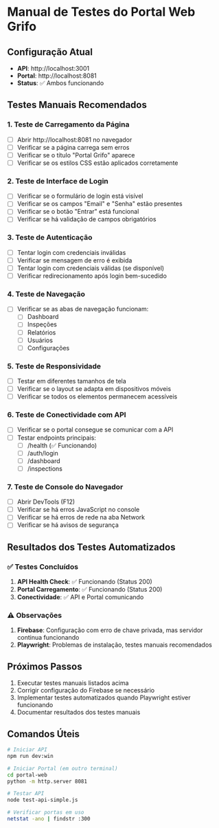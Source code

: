 # Manual de Testes do Portal Web Grifo

## Configuração Atual
- **API**: http://localhost:3001
- **Portal**: http://localhost:8081
- **Status**: ✅ Ambos funcionando

## Testes Manuais Recomendados

### 1. Teste de Carregamento da Página
- [ ] Abrir http://localhost:8081 no navegador
- [ ] Verificar se a página carrega sem erros
- [ ] Verificar se o título "Portal Grifo" aparece
- [ ] Verificar se os estilos CSS estão aplicados corretamente

### 2. Teste de Interface de Login
- [ ] Verificar se o formulário de login está visível
- [ ] Verificar se os campos "Email" e "Senha" estão presentes
- [ ] Verificar se o botão "Entrar" está funcional
- [ ] Verificar se há validação de campos obrigatórios

### 3. Teste de Autenticação
- [ ] Tentar login com credenciais inválidas
- [ ] Verificar se mensagem de erro é exibida
- [ ] Tentar login com credenciais válidas (se disponível)
- [ ] Verificar redirecionamento após login bem-sucedido

### 4. Teste de Navegação
- [ ] Verificar se as abas de navegação funcionam:
  - [ ] Dashboard
  - [ ] Inspeções
  - [ ] Relatórios
  - [ ] Usuários
  - [ ] Configurações

### 5. Teste de Responsividade
- [ ] Testar em diferentes tamanhos de tela
- [ ] Verificar se o layout se adapta em dispositivos móveis
- [ ] Verificar se todos os elementos permanecem acessíveis

### 6. Teste de Conectividade com API
- [ ] Verificar se o portal consegue se comunicar com a API
- [ ] Testar endpoints principais:
  - [ ] /health (✅ Funcionando)
  - [ ] /auth/login
  - [ ] /dashboard
  - [ ] /inspections

### 7. Teste de Console do Navegador
- [ ] Abrir DevTools (F12)
- [ ] Verificar se há erros JavaScript no console
- [ ] Verificar se há erros de rede na aba Network
- [ ] Verificar se há avisos de segurança

## Resultados dos Testes Automatizados

### ✅ Testes Concluídos
1. **API Health Check**: ✅ Funcionando (Status 200)
2. **Portal Carregamento**: ✅ Funcionando (Status 200)
3. **Conectividade**: ✅ API e Portal comunicando

### ⚠️ Observações
1. **Firebase**: Configuração com erro de chave privada, mas servidor continua funcionando
2. **Playwright**: Problemas de instalação, testes manuais recomendados

## Próximos Passos
1. Executar testes manuais listados acima
2. Corrigir configuração do Firebase se necessário
3. Implementar testes automatizados quando Playwright estiver funcionando
4. Documentar resultados dos testes manuais

## Comandos Úteis
```bash
# Iniciar API
npm run dev:win

# Iniciar Portal (em outro terminal)
cd portal-web
python -m http.server 8081

# Testar API
node test-api-simple.js

# Verificar portas em uso
netstat -ano | findstr :300
```